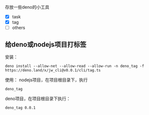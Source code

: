 存放一些deno的小工具

- [x] task
- [x] tag
- [ ] others

## 给deno或nodejs项目打标签

安装：
```
deno install --allow-net --allow-read --allow-run -n deno_tag -f https://deno.land/x/jw_cli@v0.0.1/cli/tag.ts
```

使用：
nodejs项目，在项目根目录下，执行
```
deno_tag
```

deno项目，在项目根目录下执行：
```
deno_tag 0.0.1
```

